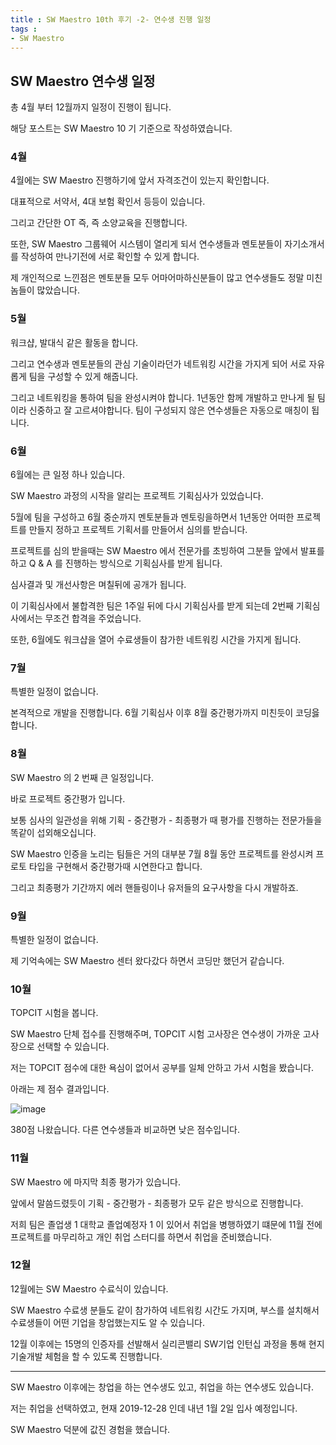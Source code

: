 ```yaml
---
title : SW Maestro 10th 후기 -2- 연수생 진행 일정
tags :
- SW Maestro
---
```


## SW Maestro 연수생 일정

총 4월 부터 12월까지 일정이 진행이 됩니다.

해당 포스트는 SW Maestro 10 기 기준으로 작성하였습니다.

### 4월

4월에는 SW Maestro 진행하기에 앞서 자격조건이 있는지 확인합니다.

대표적으로 서약서, 4대 보험 확인서 등등이 있습니다.

그리고 간단한 OT 즉, 즉 소양교육을 진행합니다.

또한, SW Maestro 그룹웨어 시스템이 열리게 되서 연수생들과 멘토분들이 자기소개서를 작성하여 만나기전에 서로 확인할 수 있게 합니다.

제 개인적으로 느낀점은 멘토분들 모두 어마어마하신분들이 많고 연수생들도 정말 미친놈들이 많았습니다.

### 5월

워크샵, 발대식 같은 활동을 합니다.

그리고 연수생과 멘토분들의 관심 기술이라던가 네트워킹 시간을 가지게 되어 서로 자유롭게 팀을 구성할 수 있게 해줍니다.

그리고 네트워킹을 통하여 팀을 완성시켜야 합니다. 1년동안 함께 개발하고 만나게 될 팀이라 신중하고 잘 고르셔야합니다. 팀이 구성되지 않은 연수생들은 자동으로 매칭이 됩니다.

### 6월

6월에는 큰 일정 하나 있습니다.

SW Maestro 과정의 시작을 알리는 프로젝트 기획심사가 있었습니다.

5월에 팀을 구성하고 6월 중순까지 멘토분들과 멘토링을하면서 1년동안 어떠한 프로젝트를 만들지 정하고 프로젝트 기획서를 만들어서 심의를 받습니다.

프로젝트를 심의 받을때는 SW Maestro 에서 전문가를 초빙하여 그분들 앞에서 발표를 하고 Q & A 를 진행하는 방식으로 기획심사를 받게 됩니다.

심사결과 및 개선사항은 며칠뒤에 공개가 됩니다.

이 기획심사에서 불합격한 팀은 1주일 뒤에 다시 기획심사를 받게 되는데 2번째 기획심사에서는 무조건 합격을 주었습니다.

또한, 6월에도 워크샵을 열어 수료생들이 참가한 네트워킹 시간을 가지게 됩니다.

### 7월

특별한 일정이 없습니다.

본격적으로 개발을 진행합니다. 6월 기획심사 이후 8월 중간평가까지 미친듯이 코딩읋 합니다.

### 8월

SW Maestro 의 2 번째 큰 일정입니다.

바로 프로젝트 중간평가 입니다.

보통 심사의 일관성을 위해 기획 - 중간평가 - 최종평가 때 평가를 진행하는 전문가들을 똑같이 섭외해오십니다.

SW Maestro 인증을 노리는 팀들은 거의 대부분 7월 8월 동안 프로젝트를 완성시켜 프로토 타입을 구현해서 중간평가때 시연한다고 합니다.

그리고 최종평가 기간까지 에러 핸들링이나 유저들의 요구사항을 다시 개발하죠.

### 9월

특별한 일정이 없습니다.

제 기억속에는 SW Maestro 센터 왔다갔다 하면서 코딩만 했던거 같습니다.

### 10월

TOPCIT 시험을 봅니다.

SW Maestro 단체 접수를 진행해주며, TOPCIT 시험 고사장은 연수생이 가까운 고사장으로 선택할 수 있습니다.

저는 TOPCIT 점수에 대한 욕심이 없어서 공부를 일체 안하고 가서 시험을 봤습니다.

아래는 제 점수 결과입니다.

![image](https://user-images.githubusercontent.com/44635266/71542433-db14b280-29a9-11ea-86cf-b9a366995a11.png)

380점 나왔습니다. 다른 연수생들과 비교하면 낮은 점수입니다.

### 11월

SW Maestro 에 마지막 최종 평가가 있습니다.

앞에서 말씀드렸듯이 기획 - 중간평가 - 최종평가 모두 같은 방식으로 진행합니다.

저희 팀은 졸업생 1 대학교 졸업예정자 1 이 있어서 취업을 병행하였기 떄문에 11월 전에 프로젝트를 마무리하고 개인 취업 스터디를 하면서 취업을 준비했습니다.

### 12월

12월에는 SW Maestro 수료식이 있습니다.

SW Maestro 수료생 분들도 같이 참가하여 네트워킹 시간도 가지며, 부스를 설치해서 수료생들이 어떤 기업을 창업했는지도 알 수 있습니다.

12월 이후에는 15명의 인증자를 선발해서 실리콘밸리 SW기업 인턴십 과정을 통해 현지 기술개발 체험을 할 수 있도록 진행합니다.

---

SW Maestro 이후에는 창업을 하는 연수생도 있고, 취업을 하는 연수생도 있습니다.

저는 취업을 선택하였고, 현재 2019-12-28 인데 내년 1월 2일 입사 예정입니다.

SW Maestro 덕분에 값진 경험을 했습니다.